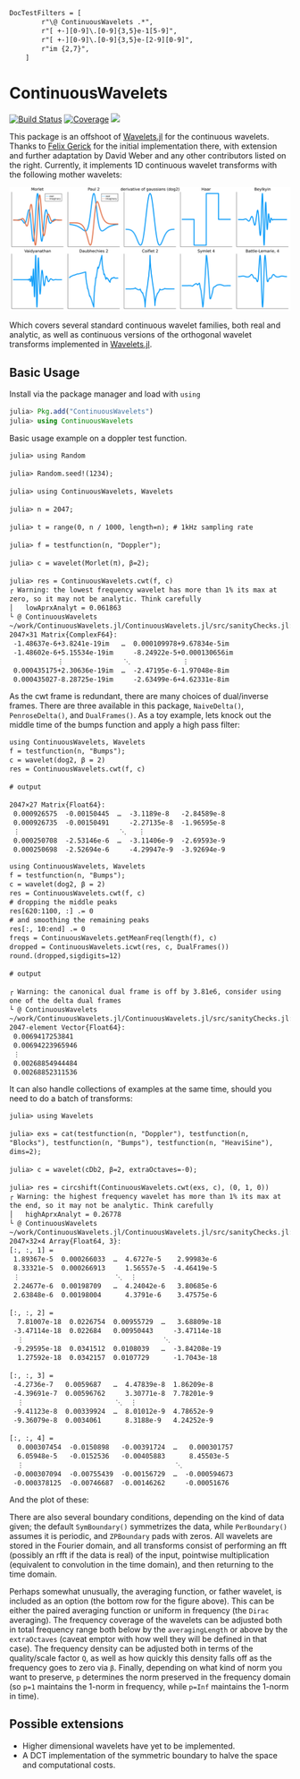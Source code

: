 ```@meta ex
DocTestFilters = [
        r"\@ ContinuousWavelets .*",
        r"[ +-][0-9]\.[0-9]{3,5}e-1[5-9]",
        r"[ +-][0-9]\.[0-9]{3,5}e-[2-9][0-9]",
        r"im {2,7}",
    ]
```

# ContinuousWavelets

[![Build Status](https://travis-ci.com/dsweber2/ContinuousWavelets.jl.svg?branch=master)](https://travis-ci.com/dsweber2/ContinuousWavelets.jl)
[![Coverage](https://codecov.io/gh/dsweber2/ContinuousWavelets.jl/branch/master/graph/badge.svg)](https://codecov.io/gh/dsweber2/ContinuousWavelets.jl)
[![](https://img.shields.io/badge/docs-dev-blue.svg)](https://dsweber2.github.io/ContinuousWavelets.jl/dev/)

This package is an offshoot of [Wavelets.jl](https://github.com/JuliaDSP/Wavelets.jl) for the continuous wavelets.
Thanks to [Felix Gerick](https://github.com/fgerick) for the initial implementation there, with extension and further adaptation by David Weber and any other contributors listed on the right.
Currently, it implements 1D continuous wavelet transforms with the following mother wavelets:

![Mothers](docs/mothers.svg)

Which covers several standard continuous wavelet families, both real and analytic, as well as continuous versions of the orthogonal wavelet transforms implemented in [Wavelets.jl](https://github.com/JuliaDSP/Wavelets.jl).

## Basic Usage

Install via the package manager and load with `using`

```julia
julia> Pkg.add("ContinuousWavelets")
julia> using ContinuousWavelets
```

Basic usage example on a doppler test function.

```jldoctest ex
julia> using Random

julia> Random.seed!(1234);

julia> using ContinuousWavelets, Wavelets

julia> n = 2047;

julia> t = range(0, n / 1000, length=n); # 1kHz sampling rate

julia> f = testfunction(n, "Doppler");

julia> c = wavelet(Morlet(π), β=2);

julia> res = ContinuousWavelets.cwt(f, c)
┌ Warning: the lowest frequency wavelet has more than 1% its max at zero, so it may not be analytic. Think carefully
│   lowAprxAnalyt = 0.061863
└ @ ContinuousWavelets ~/work/ContinuousWavelets.jl/ContinuousWavelets.jl/src/sanityChecks.jl:7
2047×31 Matrix{ComplexF64}:
 -1.48637e-6+3.8241e-19im   …  0.000109978+9.67834e-5im
 -1.48602e-6+5.15534e-19im     -8.24922e-5+0.000130656im
            ⋮               ⋱             ⋮
 0.000435175+2.30636e-19im  …  -2.47195e-6-1.97048e-8im
 0.000435027-8.28725e-19im     -2.63499e-6+4.62331e-8im
```

As the cwt frame is redundant, there are many choices of dual/inverse frames. There are three available in this package, `NaiveDelta()`, `PenroseDelta()`, and `DualFrames()`. As a toy example, lets knock out the middle time of the bumps function and apply a high pass filter:

```jldoctest ex
using ContinuousWavelets, Wavelets
f = testfunction(n, "Bumps");
c = wavelet(dog2, β = 2)
res = ContinuousWavelets.cwt(f, c)

# output

2047×27 Matrix{Float64}:
 0.000926575  -0.00150445  …  -3.1189e-8   -2.84589e-8
 0.000926735  -0.00150491     -2.27135e-8  -1.96595e-8
 ⋮                         ⋱   ⋮
 0.000250708  -2.53146e-6  …  -3.11406e-9  -2.69593e-9
 0.000250698  -2.52694e-6     -4.29947e-9  -3.92694e-9
```

```jldoctest ex
using ContinuousWavelets, Wavelets
f = testfunction(n, "Bumps");
c = wavelet(dog2, β = 2)
res = ContinuousWavelets.cwt(f, c)
# dropping the middle peaks
res[620:1100, :] .= 0
# and smoothing the remaining peaks
res[:, 10:end] .= 0
freqs = ContinuousWavelets.getMeanFreq(length(f), c)
dropped = ContinuousWavelets.icwt(res, c, DualFrames())
round.(dropped,sigdigits=12)

# output

┌ Warning: the canonical dual frame is off by 3.81e6, consider using one of the delta dual frames
└ @ ContinuousWavelets ~/work/ContinuousWavelets.jl/ContinuousWavelets.jl/src/sanityChecks.jl:41
2047-element Vector{Float64}:
 0.0069417253841
 0.00694223965946
 ⋮
 0.00268854944484
 0.00268852311536
```

It can also handle collections of examples at the same time, should you need to do a batch of transforms:

```jldoctest ex
julia> using Wavelets

julia> exs = cat(testfunction(n, "Doppler"), testfunction(n, "Blocks"), testfunction(n, "Bumps"), testfunction(n, "HeaviSine"), dims=2);

julia> c = wavelet(cDb2, β=2, extraOctaves=-0);

julia> res = circshift(ContinuousWavelets.cwt(exs, c), (0, 1, 0))
┌ Warning: the highest frequency wavelet has more than 1% its max at the end, so it may not be analytic. Think carefully
│   highAprxAnalyt = 0.26778
└ @ ContinuousWavelets ~/work/ContinuousWavelets.jl/ContinuousWavelets.jl/src/sanityChecks.jl:12
2047×32×4 Array{Float64, 3}:
[:, :, 1] =
 1.89367e-5  0.000266033  …  4.6727e-5    2.99983e-6
 8.33321e-5  0.000266913     1.56557e-5  -4.46419e-5
 ⋮                        ⋱  ⋮
 2.24677e-6  0.00198709   …  4.24042e-6   3.80685e-6
 2.63848e-6  0.00198004      4.3791e-6    3.47575e-6

[:, :, 2] =
  7.81007e-18  0.0226754  0.00955729  …   3.68809e-18
 -3.47114e-18  0.022684   0.00950443     -3.47114e-18
  ⋮                                   ⋱
 -9.29595e-18  0.0341512  0.0108039   …  -3.84208e-19
  1.27592e-18  0.0342157  0.0107729      -1.7043e-18

[:, :, 3] =
 -4.2736e-7   0.0059687   …  4.47839e-8  1.86209e-8
 -4.39691e-7  0.00596762     3.30771e-8  7.78201e-9
  ⋮                       ⋱  ⋮
 -9.41123e-8  0.00339924  …  8.01012e-9  4.78652e-9
 -9.36079e-8  0.0034061      8.3188e-9   4.24252e-9

[:, :, 4] =
  0.000307454  -0.0150898   -0.00391724  …   0.000301757
  6.05948e-5   -0.0152536   -0.00405883      8.45503e-5
  ⋮                                      ⋱
 -0.000307094  -0.00755439  -0.00156729  …  -0.000594673
 -0.000378125  -0.00746687  -0.00146262     -0.00051676
```

And the plot of these:

There are also several boundary conditions, depending on the kind of data given; the default `SymBoundary()` symmetrizes the data, while `PerBoundary()` assumes it is periodic, and `ZPBoundary` pads with zeros.
All wavelets are stored in the Fourier domain, and all transforms consist of performing an fft (possibly an rfft if the data is real) of the input, pointwise multiplication (equivalent to convolution in the time domain), and then returning to the time domain.

Perhaps somewhat unusually, the averaging function, or father wavelet, is included as an option (the bottom row for the figure above). This can be either the paired averaging function or uniform in frequency (the `Dirac` averaging). The frequency coverage of the wavelets can be adjusted both in total frequency range both below by the `averagingLength` or above by the `extraOctaves` (caveat emptor with how well they will be defined in that case). The frequency density can be adjusted both in terms of the quality/scale factor `Q`, as well as how quickly this density falls off as the frequency goes to zero via `β`. Finally, depending on what kind of norm you want to preserve, `p` determines the norm preserved in the frequency domain (so `p=1` maintains the 1-norm in frequency, while `p=Inf` maintains the 1-norm in time).

## Possible extensions

- Higher dimensional wavelets have yet to be implemented.
- A DCT implementation of the symmetric boundary to halve the space and computational costs.

